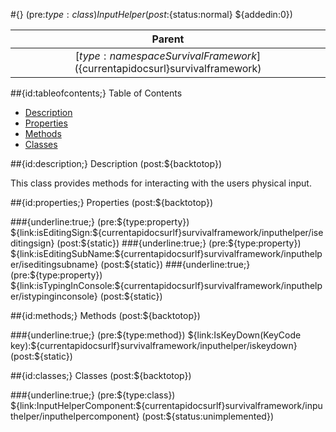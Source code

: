 #{} (pre:${type:class}) InputHelper (post:${status:normal} ${addedin:0})

| Parent |
| :---: |
| [${type:namespace} SurvivalFramework](${currentapidocsurl}survivalframework) |

##{id:tableofcontents;} Table of Contents

- [Description](#description)
- [Properties](#properties)
- [Methods](#methods)
- [Classes](#classes)

##{id:description;} Description (post:${backtotop})

This class provides methods for interacting with the users physical input.

##{id:properties;} Properties (post:${backtotop})

###{underline:true;} (pre:${type:property}) ${link:isEditingSign:${currentapidocsurlf}survivalframework/inputhelper/iseditingsign} (post:${static})
###{underline:true;} (pre:${type:property}) ${link:isEditingSubName:${currentapidocsurlf}survivalframework/inputhelper/iseditingsubname} (post:${static})
###{underline:true;} (pre:${type:property}) ${link:isTypingInConsole:${currentapidocsurlf}survivalframework/inputhelper/istypinginconsole} (post:${static})

##{id:methods;} Methods (post:${backtotop})

###{underline:true;} (pre:${type:method}) ${link:IsKeyDown(KeyCode key):${currentapidocsurlf}survivalframework/inputhelper/iskeydown} (post:${static})

##{id:classes;} Classes (post:${backtotop})

###{underline:true;} (pre:${type:class}) ${link:InputHelperComponent:${currentapidocsurlf}survivalframework/inputhelper/inputhelpercomponent} (post:${status:unimplemented})